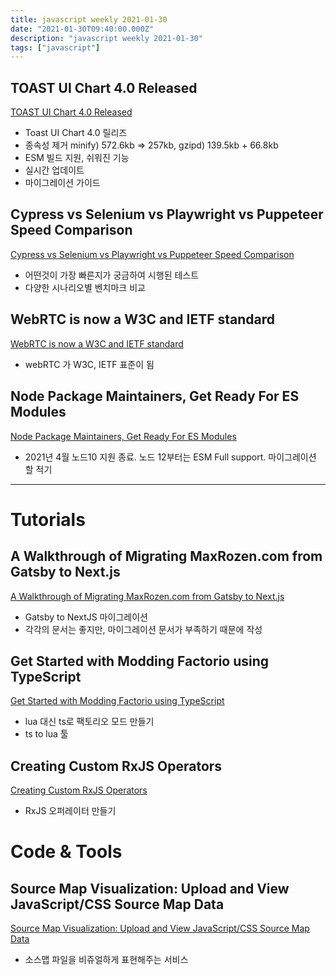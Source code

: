 ```yaml
---
title: javascript weekly 2021-01-30
date: "2021-01-30T09:40:00.000Z"
description: "javascript weekly 2021-01-30"
tags: ["javascript"]
---
```


## TOAST UI Chart 4.0 Released
<a href="https://ui.toast.com/weekly-pick/en_20210126" target="_blank">TOAST UI Chart 4.0 Released</a>
- Toast UI Chart 4.0 릴리즈
- 종속성 제거 minify) 572.6kb => 257kb, gzipd) 139.5kb + 66.8kb
- ESM 빌드 지원, 쉬워진 기능
- 실시간 업데이트
- 마이그레이션 가이드


## Cypress vs Selenium vs Playwright vs Puppeteer Speed Comparison
<a href="https://blog.checklyhq.com/cypress-vs-selenium-vs-playwright-vs-puppeteer-speed-comparison/" target="_blank">Cypress vs Selenium vs Playwright vs Puppeteer Speed Comparison</a>
- 어떤것이 가장 빠른지가 궁금하여 시행된 테스트
- 다양한 시나리오별 벤치마크 비교

## WebRTC is now a W3C and IETF standard
<a href="https://web.dev/webrtc-standard-announcement/" target="_blank">WebRTC is now a W3C and IETF standard</a>
- webRTC 가 W3C, IETF 표준이 됨

## Node Package Maintainers, Get Ready For ES Modules
<a href="https://blog.sindresorhus.com/get-ready-for-esm-aa53530b3f77" target="_blank">Node Package Maintainers, Get Ready For ES Modules</a>
- 2021년 4월 노드10 지원 종료. 노드 12부터는 ESM Full support. 마이그레이션 할 적기

<hr>

# Tutorials

## A Walkthrough of Migrating MaxRozen.com from Gatsby to Next.js
<a href="https://maxrozen.com/walkthrough-migrating-maxrozen-com-gatsby-to-nextjs" target="_blank">A Walkthrough of Migrating MaxRozen.com from Gatsby to Next.js</a>
- Gatsby to NextJS 마이그레이션
- 각각의 문서는 좋지만, 마이그레이션 문서가 부족하기 때문에 작성

## Get Started with Modding Factorio using TypeScript
<a href="https://cdaringe.github.io/factorio-type-kit/posts/get-started" target="_blank">Get Started with Modding Factorio using TypeScript</a>
- lua 대신 ts로 팩토리오 모드 만들기
- ts to lua 툴

## Creating Custom RxJS Operators
<a href="https://tane.dev/2021/01/creating-custom-rxjs-operators/" target="_blank">Creating Custom RxJS Operators</a>
- RxJS 오퍼레이터 만들기

# Code & Tools

## Source Map Visualization: Upload and View JavaScript/CSS Source Map Data
<a href="https://evanw.github.io/source-map-visualization/" target="_blank">Source Map Visualization: Upload and View JavaScript/CSS Source Map Data</a>
- 소스맵 파일을 비쥬얼하게 표현해주는 서비스